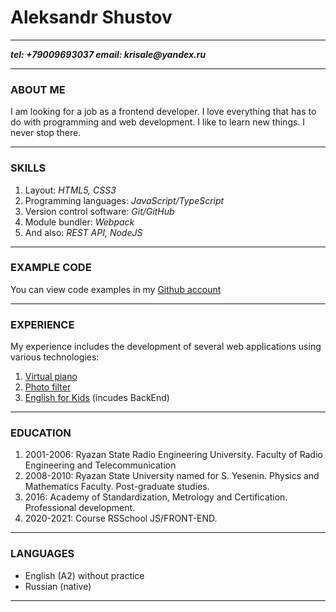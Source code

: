 # Aleksandr Shustov

---

**_tel: +79009693037
email: krisale@yandex.ru_**

---

### ABOUT ME

I am looking for a job as a frontend developer. I love everything that has to do with programming and web development. I like to learn new things. I never stop there.

---

### SKILLS

1. Layout: _HTML5, CSS3_
1. Programming languages: _JavaScript/TypeScript_
1. Version control software: _Git/GitHub_
1. Module bundler: _Webpack_
1. And also: _REST API, NodeJS_

---

### EXAMPLE CODE

You can view code examples in my [Github account](https://github.com/tonKristall)

---

### EXPERIENCE

My experience includes the development of several web applications using various technologies:

1. [Virtual piano](https://rolling-scopes-school.github.io/tonkristall-JSFE2021Q1/virtual-piano/)
1. [Photo filter](https://rolling-scopes-school.github.io/tonkristall-JSFE2021Q1/photo-filter/)
1. [English for Kids](https://rolling-scopes-school.github.io/tonkristall-JSFE2021Q1/english-for-kids/) (incudes BackEnd)

---

### EDUCATION

1. 2001-2006: Ryazan State Radio Engineering University. Faculty of Radio Engineering and Telecommunication
1. 2008-2010: Ryazan State University named for S. Yesenin. Physics and Mathematics Faculty. Post-graduate studies.
1. 2016: Academy of Standardization, Metrology and Certification. Professional development.
1. 2020-2021: Course RSSchool JS/FRONT-END.

---

### LANGUAGES

- English (A2) without practice
- Russian (native)

---
